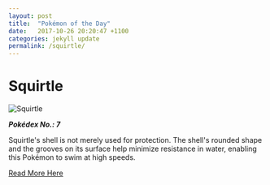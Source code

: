 ```yaml
---
layout: post
title:  "Pokémon of the Day"
date:   2017-10-26 20:20:47 +1100
categories: jekyll update
permalink: /squirtle/
---
```


# Squirtle

![Squirtle](https://assets.pokemon.com/assets/cms2/img/pokedex/full/007.png)

**_Pokédex No.: 7_**

Squirtle's shell is not merely used for protection. The shell's rounded shape and the grooves on its surface help minimize resistance in water, enabling this Pokémon to swim at high speeds.

[Read More Here](https://www.pokemon.com/au/pokedex/squirtle)